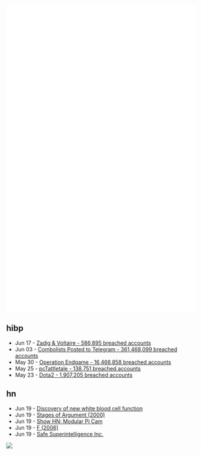 ![Metrics](https://raw.githubusercontent.com/phixion/phixion/master/metrics.svg)

## hibp

<!--
for https://github.com/phixion/phixion/blob/main/.github/workflows/feeds.yml
-->
<!--START_SECTION:haveibeenpwnd-->
- Jun 17 - [Zadig & Voltaire - 586,895 breached accounts](https://haveibeenpwned.com/PwnedWebsites#ZadigVoltaire)
- Jun 03 - [Combolists Posted to Telegram - 361,468,099 breached accounts](https://haveibeenpwned.com/PwnedWebsites#TelegramCombolists)
- May 30 - [Operation Endgame - 16,466,858 breached accounts](https://haveibeenpwned.com/PwnedWebsites#OperationEndgame)
- May 25 - [pcTattletale - 138,751 breached accounts](https://haveibeenpwned.com/PwnedWebsites#pcTattletale)
- May 23 - [Dota2 - 1,907,205 breached accounts](https://haveibeenpwned.com/PwnedWebsites#Dota2)
<!--END_SECTION:haveibeenpwnd-->

## hn

<!--
for https://github.com/phixion/phixion/blob/main/.github/workflows/feeds.yml
-->
<!--START_SECTION:hn-->
- Jun 19 - [Discovery of new white blood cell function](https://www.cam.ac.uk/research/news/discovery-of-new-rules-of-the-immune-system-could-improve-treatment-of-inflammatory-diseases-say)
- Jun 19 - [Stages of Argument (2000)](http://legacy.earlham.edu/~peters/courses/argstages.htm)
- Jun 19 - [Show HN: Modular Pi Cam](https://github.com/jdc-cunningham/modular-pi-cam/tree/master/cameras/pi-zero/large-display)
- Jun 19 - [F (2006)](http://www.nsl.com/k/f/f.htm)
- Jun 19 - [Safe Superintelligence Inc.](https://ssi.inc)
<!--END_SECTION:hn-->

<!--
for https://yhype.me
-->
![](https://hit.yhype.me/github/profile?user_id=13013670)
